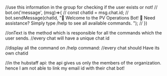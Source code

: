//use this information in the group for checking if the user exists or not!
// bot.on('message', (msg)=>{
//     const chatId = msg.chat.id;
//     bot.sendMessage(chatId, "👋 Welcome to the PV Operations Bot! 🔹 Need assistance? Simply type /help to see all available commands. ");
// })

//onText is the method which is responsible for all the commands which the user sends.
//every chat will have a unique chat id 

//display all the command on /help command:
//every chat should Have its own chatid

//in the hubstaff api: the api gives us only the members of the organization. hence I am not able to link my email id with their chat bot!